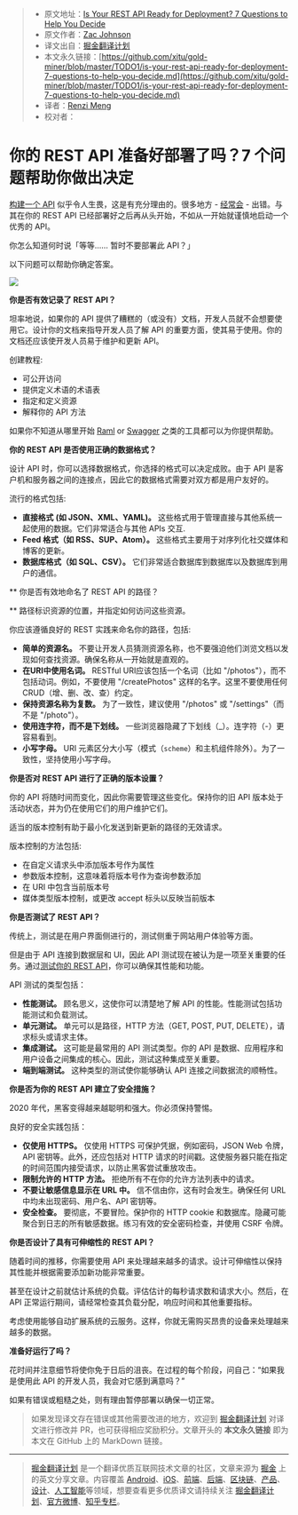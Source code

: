 > * 原文地址：[Is Your REST API Ready for Deployment? 7 Questions to Help You Decide](https://codeburst.io/is-your-rest-api-ready-for-deployment-7-questions-to-help-you-decide-a371de9faa76)
> * 原文作者：[Zac Johnson](https://medium.com/@zacjohnson)
> * 译文出自：[掘金翻译计划](https://github.com/xitu/gold-miner)
> * 本文永久链接：[https://github.com/xitu/gold-miner/blob/master/TODO1/is-your-rest-api-ready-for-deployment-7-questions-to-help-you-decide.md](https://github.com/xitu/gold-miner/blob/master/TODO1/is-your-rest-api-ready-for-deployment-7-questions-to-help-you-decide.md)
> * 译者：[Renzi Meng](https://github.com/mengrenzi)
> * 校对者：

# 你的 REST API 准备好部署了吗？7 个问题帮助你做出决定

[构建一个 API](https://codeburst.io/this-is-how-easy-it-is-to-create-a-rest-api-8a25122ab1f3) 似乎令人生畏，这是有充分理由的。很多地方 - [经常会](https://medium.com/better-programming/tips-on-rest-api-error-response-structure-aebe726e7f94) - 出错。与其在你的 REST API 已经部署好之后再从头开始，不如从一开始就谨慎地启动一个优秀的 API。

你怎么知道何时说「等等…… 暂时不要部署此 API？」

以下问题可以帮助你确定答案。

![](https://cdn-images-1.medium.com/max/2560/1*ol3WYuuPV0nhrE0tMNiiZg.jpeg) 

**你是否有效记录了 REST API？**

坦率地说，如果你的 API 提供了糟糕的（或没有）文档，开发人员就不会想要使用它。设计你的文档来指导开发人员了解 API 的重要方面，使其易于使用。你的文档还应该使开发人员易于维护和更新 API。

创建教程:

* 可公开访问
* 提供定义术语的术语表
* 指定和定义资源
* 解释你的 API 方法

如果你不知道从哪里开始 [Raml](https://raml.org/) or [Swagger](https://swagger.io/) 之类的工具都可以为你提供帮助。

**你的 REST API 是否使用正确的数据格式？**

设计 API 时，你可以选择数据格式，你选择的格式可以决定成败。由于 API 是客户机和服务器之间的连接点，因此它的数据格式需要对双方都是用户友好的。

流行的格式包括:

* **直接格式** **(如 JSON、XML、YAML)。** 这些格式用于管理直接与其他系统一起使用的数据。它们非常适合与其他 APIs 交互.
* **Feed 格式（如 RSS、SUP、Atom）。** 这些格式主要用于对序列化社交媒体和博客的更新。
* **数据库格式（如 SQL、CSV）。** 它们非常适合数据库到数据库以及数据库到用户的通信。

** 你是否有效地命名了 REST API 的路径？
 
** 路径标识资源的位置，并指定如何访问这些资源。

你应该遵循良好的 REST 实践来命名你的路径，包括:

* **简单的资源名。** 不要让开发人员猜测资源名称，也不要强迫他们浏览文档以发现如何查找资源。确保名称从一开始就是直观的。
* **在URI中使用名词。** RESTful URI应该包括一个名词（比如 "/photos"），而不包括动词。例如，不要使用 "/createPhotos" 这样的名字。这里不要使用任何 CRUD（增、删、改、查）约定。
* **保持资源名称为复数。** 为了一致性，建议使用 "/photos" 或 "/settings"（而不是 "/photo"）。
* **使用连字符，而不是下划线。** 一些浏览器隐藏了下划线（_）。连字符（-）更容易看到。
* **小写字母。** URI 元素区分大小写（模式（`scheme`）和主机组件除外）。为了一致性，坚持使用小写字母。

**你是否对 REST API 进行了正确的版本设置？**

你的 API 将随时间而变化，因此你需要管理这些变化。保持你的旧 API 版本处于活动状态，并为仍在使用它们的用户维护它们。

适当的版本控制有助于最小化发送到新更新的路径的无效请求。

版本控制的方法包括:

* 在自定义请求头中添加版本号作为属性
* 参数版本控制，这意味着将版本号作为查询参数添加
* 在 URI 中包含当前版本号
* 媒体类型版本控制，或更改 accept 标头以反映当前版本

**你是否测试了 REST API？**

传统上，测试是在用户界面侧进行的，测试侧重于网站用户体验等方面。

但是由于 API 连接到数据层和 UI，因此 API 测试现在被认为是一项至关重要的任务。通过[测试你的 REST API](https://www.sisense.com/blog/rest-api-testing-strategy-what-exactly-should-you-test/)，你可以确保其性能和功能。

API 测试的类型包括：

* **性能测试。** 顾名思义，这使你可以清楚地了解 API 的性能。性能测试包括功能测试和负载测试。
* **单元测试。** 单元可以是路径，HTTP 方法（GET, POST, PUT, DELETE），请求标头或请求主体。
* **集成测试。** 这可能是最常用的 API 测试类型。你的 API 是数据、应用程序和用户设备之间集成的核心。因此，测试这种集成至关重要。
* **端到端测试。** 这种类型的测试使你能够确认 API 连接之间数据流的顺畅性。

**你是否为你的 REST API 建立了安全措施？**

2020 年代，黑客变得越来越聪明和强大。你必须保持警惕。

良好的安全实践包括：

* **仅使用 HTTPS。** 仅使用 HTTPS 可保护凭据，例如密码，JSON Web 令牌，API 密钥等。此外，还应包括对 HTTP 请求的时间戳。这使服务器只能在指定的时间范围内接受请求，以防止黑客尝试重放攻击。
* **限制允许的 HTTP 方法。** 拒绝所有不在你的允许方法列表中的请求。
* **不要让敏感信息显示在 URL 中。** 信不信由你，这有时会发生。确保任何 URL 中均未出现密码、用户名、API 密钥等。
* **安全检查。** 要彻底，不要冒险。保护你的 HTTP cookie 和数据库。隐藏可能聚合到日志的所有敏感数据。练习有效的安全密码检查，并使用 CSRF 令牌。

**你是否设计了具有可伸缩性的 REST API？**

随着时间的推移，你需要使用 API 来处理越来越多的请求。设计可伸缩性以保持其性能并根据需要添加新功能非常重要。

甚至在设计之前就估计系统的负载。评估估计的每秒请求数和请求大小。然后，在 API 正常运行期间，请经常检查其负载分配，响应时间和其他重要指标。

考虑使用能够自动扩展系统的云服务。这样，你就无需购买昂贵的设备来处理越来越多的数据。

**准备好运行了吗？**

花时间并注意细节将使你免于日后的沮丧。在过程的每个阶段，问自己：“如果我是使用此 API 的开发人员，我会对它感到满意吗？”

如果有错误或粗糙之处，则有理由暂停部署以确保一切正常。

> 如果发现译文存在错误或其他需要改进的地方，欢迎到 [掘金翻译计划](https://github.com/xitu/gold-miner) 对译文进行修改并 PR，也可获得相应奖励积分。文章开头的 **本文永久链接** 即为本文在 GitHub 上的 MarkDown 链接。

---

> [掘金翻译计划](https://github.com/xitu/gold-miner) 是一个翻译优质互联网技术文章的社区，文章来源为 [掘金](https://juejin.im) 上的英文分享文章。内容覆盖 [Android](https://github.com/xitu/gold-miner#android)、[iOS](https://github.com/xitu/gold-miner#ios)、[前端](https://github.com/xitu/gold-miner#前端)、[后端](https://github.com/xitu/gold-miner#后端)、[区块链](https://github.com/xitu/gold-miner#区块链)、[产品](https://github.com/xitu/gold-miner#产品)、[设计](https://github.com/xitu/gold-miner#设计)、[人工智能](https://github.com/xitu/gold-miner#人工智能)等领域，想要查看更多优质译文请持续关注 [掘金翻译计划](https://github.com/xitu/gold-miner)、[官方微博](http://weibo.com/juejinfanyi)、[知乎专栏](https://zhuanlan.zhihu.com/juejinfanyi)。
